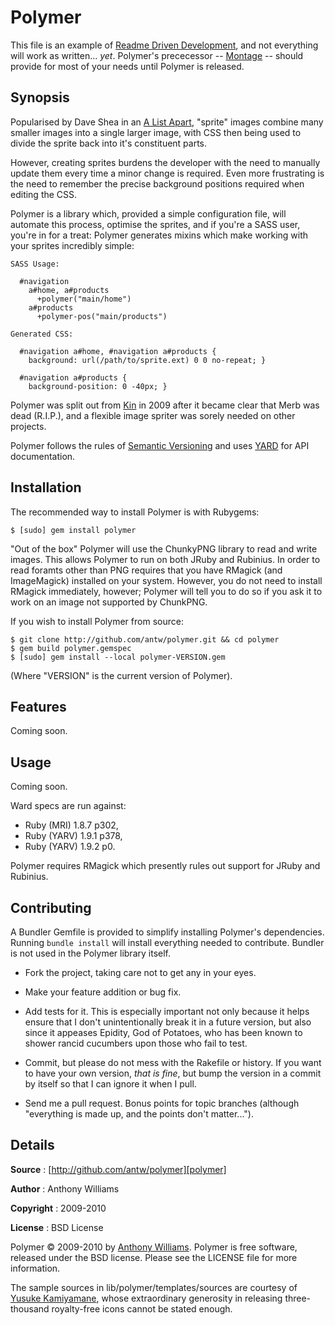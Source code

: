 Polymer
=======

This file is an example of [Readme Driven Development][rdd], and not
everything will work as written... _yet_. Polymer's prececessor --
[Montage][montage] -- should provide for most of your needs until Polymer
is released.

Synopsis
--------

Popularised by Dave Shea in an [A List Apart][ala], "sprite" images
combine many smaller images into a single larger image, with CSS then
being used to divide the sprite back into it's constituent parts.

However, creating sprites burdens the developer with the need to
manually update them every time a minor change is required. Even more
frustrating is the need to remember the precise background positions
required when editing the CSS.

Polymer is a library which, provided a simple configuration file, will
automate this process, optimise the sprites, and if you're a SASS
user, you're in for a treat: Polymer generates mixins which make working
with your sprites incredibly simple:

    SASS Usage:

      #navigation
        a#home, a#products
          +polymer("main/home")
        a#products
          +polymer-pos("main/products")

    Generated CSS:

      #navigation a#home, #navigation a#products {
        background: url(/path/to/sprite.ext) 0 0 no-repeat; }

      #navigation a#products {
        background-position: 0 -40px; }

Polymer was split out from [Kin][kin] in 2009 after it became clear that
Merb was dead (R.I.P.), and a flexible image spriter was sorely needed
on other projects.

Polymer follows the rules of [Semantic Versioning][semver] and uses
[YARD][yard] for API documentation.

Installation
------------

The recommended way to install Polymer is with Rubygems:

    $ [sudo] gem install polymer

"Out of the box" Polymer will use the ChunkyPNG library to read and write
images. This allows Polymer to run on both JRuby and Rubinius. In order
to read foramts other than PNG requires that you have RMagick (and
ImageMagick) installed on your system. However, you do not need to
install RMagick immediately, however; Polymer will tell you to do so if
you ask it to work on an image not supported by ChunkPNG.

If you wish to install Polymer from source:

    $ git clone http://github.com/antw/polymer.git && cd polymer
    $ gem build polymer.gemspec
    $ [sudo] gem install --local polymer-VERSION.gem

(Where "VERSION" is the current version of Polymer).

Features
--------

Coming soon.

Usage
-----

Coming soon.

Ward specs are run against:

* Ruby (MRI) 1.8.7 p302,
* Ruby (YARV) 1.9.1 p378,
* Ruby (YARV) 1.9.2 p0.

Polymer requires RMagick which presently rules out support for JRuby and
Rubinius.

Contributing
------------

A Bundler Gemfile is provided to simplify installing Polymer's
dependencies. Running `bundle install` will install everything needed to
contribute. Bundler is not used in the Polymer library itself.

* Fork the project, taking care not to get any in your eyes.

* Make your feature addition or bug fix.

* Add tests for it. This is especially important not only because it
  helps ensure that I don't unintentionally break it in a future
  version, but also since it appeases Epidity, God of Potatoes, who has
  been known to shower rancid cucumbers upon those who fail to test.

* Commit, but please do not mess with the Rakefile or history. If you
  want to have your own version, _that is fine_, but bump the version in
  a commit by itself so that I can ignore it when I pull.

* Send me a pull request. Bonus points for topic branches (although
  "everything is made up, and the points don't matter...").

Details
-------

**Source**
:  [http://github.com/antw/polymer][polymer]

**Author**
:  Anthony Williams

**Copyright**
:  2009-2010

**License**
:  BSD License

Polymer &copy; 2009-2010 by [Anthony Williams](mailto:hi@antw.me).
Polymer is free software, released under the BSD license. Please see the
LICENSE file for more information.

The sample sources in lib/polymer/templates/sources are courtesy of
[Yusuke Kamiyamane][yusuke], whose extraordinary
generosity in releasing three-thousand royalty-free icons cannot be
stated enough.

[rdd]:       http://tom.preston-werner.com/2010/08/23/readme-driven-development.html
[montage]:   http://github.com/antw/montage
[polymer]:   http://github.com/antw/polymer
[ala]:       http://www.alistapart.com/articles/sprites
[kin]:       http://github.com/antw/kin
[semver]:    http://semver.org/
[yard]:      http://yardoc.org/
[yusuke]:    http://p.yusukekamiyamane.com
